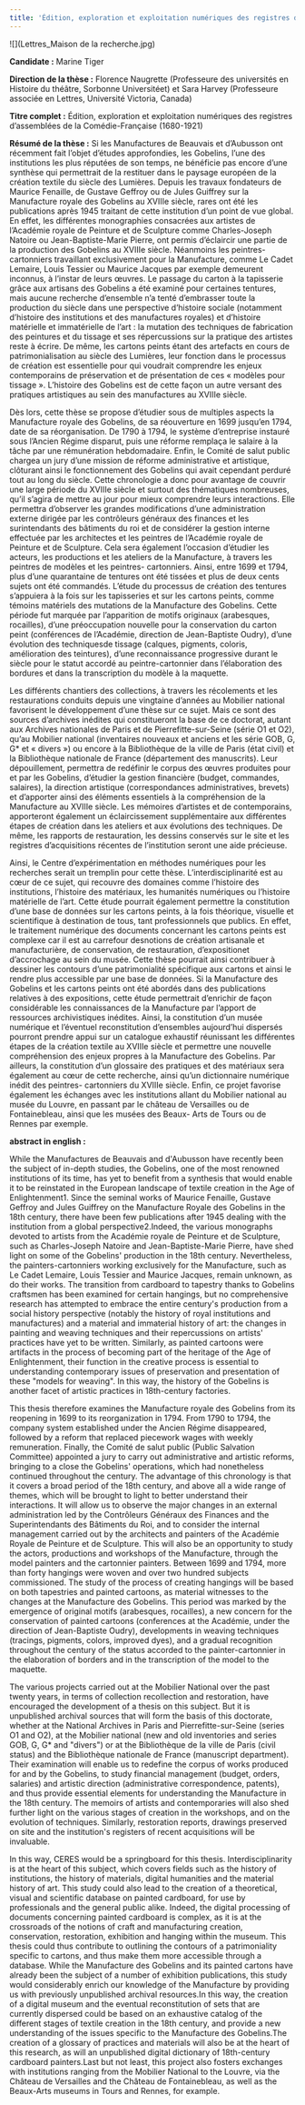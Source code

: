 ```yaml
---
title: 'Édition, exploration et exploitation numériques des registres d’assemblées de la Comédie-Française (1680-1921)'
---
```


![](Lettres_Maison de la recherche.jpg)

**Candidate :** Marine Tiger

**Direction de la thèse :** Florence Naugrette (Professeure des universités en Histoire du théâtre, Sorbonne Universitéet) et Sara Harvey (Professeure associée en Lettres, Université Victoria, Canada)

**Titre complet :** Édition, exploration et exploitation numériques des registres d’assemblées de la Comédie-Française (1680-1921)

**Résumé de la thèse :**
Si les Manufactures de Beauvais et d’Aubusson ont récemment fait l’objet d’études approfondies, les Gobelins, l’une des institutions les plus réputées de son temps, ne bénéficie pas encore d’une synthèse qui permettrait de la restituer dans le paysage européen de la création textile du siècle des Lumières. Depuis les travaux fondateurs de Maurice Fenaille, de Gustave Geffroy ou de Jules Guiffrey sur la Manufacture royale des Gobelins au XVIIIe siècle, rares ont été les publications après 1945 traitant de cette institution d’un point de vue global. En effet, les différentes monographies consacrées aux artistes de l’Académie royale de Peinture et de Sculpture comme Charles-Joseph Natoire ou Jean-Baptiste-Marie Pierre, ont permis d’éclaircir une partie de la production des Gobelins au XVIIIe siècle. Néanmoins les peintres-cartonniers travaillant exclusivement pour la Manufacture, comme Le Cadet Lemaire, Louis Tessier ou Maurice Jacques par exemple demeurent inconnus, à l’instar de leurs œuvres. Le passage du carton à la tapisserie grâce aux artisans des Gobelins a été examiné pour certaines tentures, mais aucune recherche d’ensemble n’a tenté d’embrasser toute la production du siècle dans une perspective d’histoire sociale (notamment d’histoire des institutions et des manufactures royales) et d’histoire matérielle et immatérielle de l’art : la mutation des techniques de fabrication des peintures et du tissage et ses répercussions sur la pratique des artistes reste à écrire. De même, les cartons peints étant des artefacts en cours de patrimonialisation au siècle des Lumières, leur fonction dans le processus de création est essentielle pour qui voudrait comprendre les enjeux contemporains de préservation et de présentation de ces « modèles pour tissage ». L’histoire des Gobelins est de cette façon un autre versant des pratiques artistiques au sein des manufactures au XVIIIe siècle.

Dès lors, cette thèse se propose d’étudier sous de multiples aspects la Manufacture royale des Gobelins, de sa réouverture en 1699 jusqu’en 1794, date de sa réorganisation. De 1790 à 1794, le système d’entreprise instauré sous l’Ancien Régime disparut, puis une réforme remplaça le salaire à la tâche par une rémunération hebdomadaire. Enfin, le Comité de salut public chargea un jury d’une mission de réforme administrative et artistique, clôturant ainsi le fonctionnement des Gobelins qui avait cependant perduré tout au long du siècle. Cette chronologie a donc pour avantage de couvrir une large période du XVIIIe siècle et surtout des thématiques nombreuses, qu’il s’agira de mettre au jour pour mieux comprendre leurs interactions. Elle permettra d’observer les grandes modifications d’une administration externe dirigée par les contrôleurs généraux des finances et les surintendants des bâtiments du roi et de considérer la gestion interne effectuée par les architectes et les peintres de l’Académie royale de Peinture et de Sculpture. Cela sera également l’occasion d’étudier les acteurs, les productions et les ateliers de la Manufacture, à travers les peintres de modèles et les peintres- cartonniers. Ainsi, entre 1699 et 1794, plus d’une quarantaine de tentures ont été tissées et plus de deux cents sujets ont été commandés. L’étude du processus de création des tentures s’appuiera à la fois sur les tapisseries et sur les cartons peints, comme témoins matériels des mutations de la Manufacture des Gobelins. Cette période fut marquée par l’apparition de motifs originaux (arabesques, rocailles), d’une préoccupation nouvelle pour la conservation du carton peint (conférences de l’Académie, direction de Jean-Baptiste Oudry), d’une évolution des techniquesde tissage (calques, pigments, coloris, amélioration des teintures), d’une reconnaissance progressive durant le siècle pour le statut accordé au peintre-cartonnier dans l’élaboration des bordures et dans la transcription du modèle à la maquette.

Les différents chantiers des collections, à travers les récolements et les restaurations conduits depuis une vingtaine d’années au Mobilier national favorisent le développement d’une thèse sur ce sujet. Mais ce sont des sources d’archives inédites qui constitueront la base de ce doctorat, autant aux Archives nationales de Paris et de Pierrefitte-sur-Seine (série O1 et O2), qu’au Mobilier national (inventaires nouveaux et anciens et les série GOB, G, G* et « divers ») ou encore à la Bibliothèque de la ville de Paris (état civil) et la Bibliothèque nationale de France (département des manuscrits). Leur dépouillement, permettra de redéfinir le corpus des œuvres produites pour et par les Gobelins, d’étudier la gestion financière (budget, commandes, salaires), la direction artistique (correspondances administratives, brevets) et d’apporter ainsi des éléments essentiels à la compréhension de la Manufacture au XVIIIe siècle. Les mémoires d’artistes et de contemporains, apporteront également un éclaircissement supplémentaire aux différentes étapes de création dans les ateliers et aux évolutions des techniques. De même, les rapports de restauration, les dessins conservés sur le site et les registres d’acquisitions récentes de l’institution seront une aide précieuse.

Ainsi, le Centre d’expérimentation en méthodes numériques pour les recherches serait un tremplin pour cette thèse. L’interdisciplinarité est au cœur de ce sujet, qui recouvre des domaines comme l’histoire des institutions, l’histoire des matériaux, les humanités numériques ou l’histoire matérielle de l’art. Cette étude pourrait également permettre la constitution d’une base de données sur les cartons peints, à la fois théorique, visuelle et scientifique à destination de tous, tant professionnels que publics. En effet, le traitement numérique des documents concernant les cartons peints est complexe car il est au carrefour desnotions de création artisanale et manufacturière, de conservation, de restauration, d’expositionet d’accrochage au sein du musée. Cette thèse pourrait ainsi contribuer à dessiner les contours d’une patrimonialité spécifique aux cartons et ainsi le rendre plus accessible par une base de données. Si la Manufacture des Gobelins et les cartons peints ont été abordés dans des publications relatives à des expositions, cette étude permettrait d’enrichir de façon considérable les connaissances de la Manufacture par l’apport de ressources archivistiques inédites. Ainsi, la constitution d’un musée numérique et l’éventuel reconstitution d’ensembles aujourd’hui dispersés pourront prendre appui sur un catalogue exhaustif réunissant les différentes étapes de la création textile au XVIIIe siècle et permettre une nouvelle compréhension des enjeux propres à la Manufacture des Gobelins. Par ailleurs, la constitution d’un glossaire des pratiques et des matériaux sera également au cœur de cette recherche, ainsi qu’un dictionnaire numérique inédit des peintres- cartonniers du XVIIIe siècle. Enfin, ce projet favorise également les échanges avec les institutions allant du Mobilier national au musée du Louvre, en passant par le château de Versailles ou de Fontainebleau, ainsi que les musées des Beaux- Arts de Tours ou de Rennes par exemple.

**abstract in english :**

While the Manufactures de Beauvais and d'Aubusson have recently been the subject of in-depth studies, the Gobelins, one of the most renowned institutions of its time, has yet to benefit from a synthesis that would enable it to be reinstated in the European landscape of textile creation in the Age of Enlightenment1. Since the seminal works of Maurice Fenaille, Gustave Geffroy and Jules Guiffrey on the Manufacture Royale des Gobelins in the 18th century, there have been few publications after 1945 dealing with the institution from a global perspective2.Indeed, the various monographs devoted to artists from the Académie royale de Peinture et de Sculpture, such as Charles-Joseph Natoire and Jean-Baptiste-Marie Pierre, have shed light on some of the Gobelins' production in the 18th century. Nevertheless, the painters-cartonniers working exclusively for the Manufacture, such as Le Cadet Lemaire, Louis Tessier and Maurice Jacques, remain unknown, as do their works. The transition from cardboard to tapestry thanks to Gobelins craftsmen has been examined for certain hangings, but no comprehensive research has attempted to embrace the entire century's production from a social history perspective (notably the history of royal institutions and manufactures) and a material and immaterial history of art: the changes in painting and weaving techniques and their repercussions on artists' practices have yet to be written. Similarly, as painted cartoons were artifacts in the process of becoming part of the heritage of the Age of Enlightenment, their function in the creative process is essential to understanding contemporary issues of preservation and presentation of these "models for weaving". In this way, the history of the Gobelins is another facet of artistic practices in 18th-century factories.

This thesis therefore examines the Manufacture royale des Gobelins from its reopening in 1699 to its reorganization in 1794. From 1790 to 1794, the company system established under the Ancien Régime disappeared, followed by a reform that replaced piecework wages with weekly remuneration. Finally, the Comité de salut public (Public Salvation Committee) appointed a jury to carry out administrative and artistic reforms, bringing to a close the Gobelins' operations, which had nonetheless continued throughout the century. The advantage of this chronology is that it covers a broad period of the 18th century, and above all a wide range of themes, which will be brought to light to better understand their interactions. It will allow us to observe the major changes in an external administration led by the Contrôleurs Généraux des Finances and the Superintendants des Bâtiments du Roi, and to consider the internal management carried out by the architects and painters of the Académie Royale de Peinture et de Sculpture. This will also be an opportunity to study the actors, productions and workshops of the Manufacture, through the model painters and the cartonnier painters. Between 1699 and 1794, more than forty hangings were woven and over two hundred subjects commissioned. The study of the process of creating hangings will be based on both tapestries and painted cartoons, as material witnesses to the changes at the Manufacture des Gobelins. This period was marked by the emergence of original motifs (arabesques, rocailles), a new concern for the conservation of painted cartoons (conferences at the Académie, under the direction of Jean-Baptiste Oudry), developments in weaving techniques (tracings, pigments, colors, improved dyes), and a gradual recognition throughout the century of the status accorded to the painter-cartonnier in the elaboration of borders and in the transcription of the model to the maquette.

The various projects carried out at the Mobilier National over the past twenty years, in terms of collection recollection and restoration, have encouraged the development of a thesis on this subject. But it is unpublished archival sources that will form the basis of this doctorate, whether at the National Archives in Paris and Pierrefitte-sur-Seine (series O1 and O2), at the Mobilier national (new and old inventories and series GOB, G, G* and "divers") or at the Bibliothèque de la ville de Paris (civil status) and the Bibliothèque nationale de France (manuscript department). Their examination will enable us to redefine the corpus of works produced for and by the Gobelins, to study financial management (budget, orders, salaries) and artistic direction (administrative correspondence, patents), and thus provide essential elements for understanding the Manufacture in the 18th century. The memoirs of artists and contemporaries will also shed further light on the various stages of creation in the workshops, and on the evolution of techniques. Similarly, restoration reports, drawings preserved on site and the institution's registers of recent acquisitions will be invaluable.

In this way, CERES would be a springboard for this thesis. Interdisciplinarity is at the heart of this subject, which covers fields such as the history of institutions, the history of materials, digital humanities and the material history of art. This study could also lead to the creation of a theoretical, visual and scientific database on painted cardboard, for use by professionals and the general public alike. Indeed, the digital processing of documents concerning painted cardboard is complex, as it is at the crossroads of the notions of craft and manufacturing creation, conservation, restoration, exhibition and hanging within the museum. This thesis could thus contribute to outlining the contours of a patrimoniality specific to cartons, and thus make them more accessible through a database. While the Manufacture des Gobelins and its painted cartons have already been the subject of a number of exhibition publications, this study would considerably enrich our knowledge of the Manufacture by providing us with previously unpublished archival resources.In this way, the creation of a digital museum and the eventual reconstitution of sets that are currently dispersed could be based on an exhaustive catalog of the different stages of textile creation in the 18th century, and provide a new understanding of the issues specific to the Manufacture des Gobelins.The creation of a glossary of practices and materials will also be at the heart of this research, as will an unpublished digital dictionary of 18th-century cardboard painters.Last but not least, this project also fosters exchanges with institutions ranging from the Mobilier National to the Louvre, via the Château de Versailles and the Château de Fontainebleau, as well as the Beaux-Arts museums in Tours and Rennes, for example.
